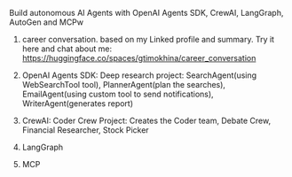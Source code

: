 Build autonomous AI Agents with OpenAI Agents SDK, CrewAI, LangGraph, AutoGen and MCPw

1. career conversation. based on my Linked profile and summary.
Try it here and chat about me: https://huggingface.co/spaces/gtimokhina/career_conversation

2. OpenAI Agents SDK: Deep research project: SearchAgent(using WebSearchTool tool), PlannerAgent(plan the searches), EmailAgent(using custom tool to send notifications), WriterAgent(generates report)

3. CrewAI: Coder Crew Project: Creates the Coder team, Debate Crew, Financial Researcher, Stock Picker

4. LangGraph

5. MCP
